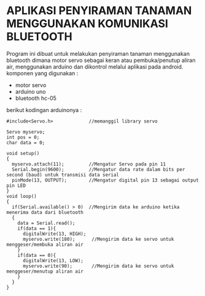 # APLIKASI PENYIRAMAN TANAMAN MENGGUNAKAN KOMUNIKASI BLUETOOTH

Program ini dibuat untuk melakukan penyiraman tanaman
menggunakan bluetooth dimana motor servo sebagai keran
atau pembuka/penutup aliran air, menggunakan arduino dan
dikontrol melalui aplikasi pada android.
komponen yang digunakan :
- motor servo
- arduino uno
- bluetooth hc-05

berikut kodingan arduinonya :

```
#include<Servo.h>             //memanggil library servo

Servo myservo;
int pos = 0;
char data = 0;            
   
void setup() 
{
  myservo.attach(11);         //Mengatur Servo pada pin 11
  Serial.begin(9600);         //Mengatur data rate dalam bits per second (baud) untuk transmisi data serial
  pinMode(13, OUTPUT);        //Mengatur digital pin 13 sebagai output pin LED
}
void loop()
{
  if(Serial.available() > 0)  //Mengirim data ke arduino ketika menerima data dari bluetooth
  {
    data = Serial.read();                 
    if(data == 1){            
      digitalWrite(13, HIGH);
      myservo.write(180);      //Mengirim data ke servo untuk menggeser/membuka aliran air
    }
    if(data == 0){
      digitalWrite(13, LOW);
      myservo.write(90);       //Mengirim data ke servo untuk menggeser/menutup aliran air
    }
  }
}
```

